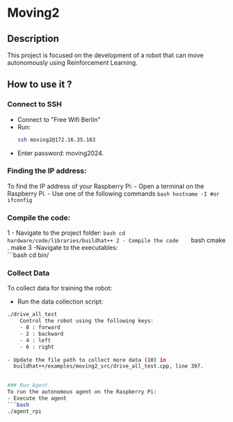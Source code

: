 # Moving2

## Description
This project is focused on the development of a robot that can move autonomously using Reinforcement Learning.

## How to use it ?

### Connect to SSH
  - Connect to "Free Wifi Berlin"
  - Run:
    ```bash
    ssh moving2@172.16.35.163
    ```
  - Enter password: moving2024.

### Finding the IP address:
To find the IP address of your Raspberry Pi:
    - Open a terminal on the Raspberry Pi.
    - Use one of the following commands
      ```bash
      hostname -I
      #or
      ifconfig
      ```
  
### Compile the code:
  1 - Navigate to the project folder:
      ```bash
      cd hardware/code/libraries/buildhat++
  2 - Compile the code   
      ```bash
      cmake .
      make
  3 -Navigate to the executables:    
     ```bash
     cd bin/
    
### Collect Data
To collect data for training the robot:
  - Run the data collection script:
  ```bash
  ./drive_all_test
      Control the robot using the following keys:
      - 8 : forward
      - 2 : backward
      - 4 : left
      - 6 : right
    
  - Update the file path to collect more data (10) in
    buildhat++/examples/moving2_src/drive_all_test.cpp, line 397.
  
    
### Run Agent
To run the autonomous agent on the Raspberry Pi:
  - Execute the agent
  ```bash
  ./agent_rpi
    
  




